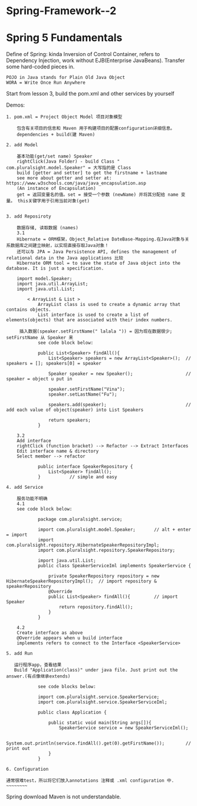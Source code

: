 # Spring-Framework--2
# Spring 5 Fundamentals

Define of Spring: kinda Inversion of Control Container, refers to Dependency Injection, work without EJB(Enterprise JavaBeans). Transfer some hard-coded pieces in.

    POJO in Java stands for Plain Old Java Object
    WORA = Write Once Run Anywhere
    
Start from lesson 3, build the pom.xml and other services by yourself


Demos: <conference>

    1. pom.xml = Project Object Model 项目对象模型
    
        包含有关项目的信息和 Maven 用于构建项目的配置configuration详细信息。 
        dependencies + build(建 Maven) 
    
    2. add Model
       
        基本功能(get/set name) Speaker
        rightClick(Java Folder) - build Class " com.pluralsight.model.Speaker" = 大写指的是 Class
        build [getter and setter] to get the firstname + lastname
        see more about getter and setter at: https://www.w3schools.com/java/java_encapsulation.asp 
        (An instance of Encapsulation)
        get = 返回变量名的值。set = 接受一个参数 (newName) 并将其分配给 name 变量。 this关键字用于引用当前对象(get)
       
        
    3. add Reposiroty
    
        数据存储, 读取数据 (names)
        3.1
        Hibernate = ORM框架，Object_Relative DateBase-Mapping.在Java对象与关系数据库之间建立映射，以实现直接存取Java对象！
        还可以与 JPA = Java Persistence API, defines the management of relational data in the Java applications 比较
        Hibernate ORM tool = to save the state of Java object into the database. It is just a specification.
        
        import model.Speaker;
        import java.util.ArrayList;
        import java.util.List;
    
            < ArrayList & List >
                ArrayList class is used to create a dynamic array that contains objects.
                List interface is used to create a list of elements(objects) that are associated with their index numbers.
        
         插入数据(speaker.setFirstName(" lalala ")) = 因为现在数据很少; setFirstName 从 Speaker 来   
                see code block below:
                
                public List<Speaker> findAll(){
                    List<Speaker> speakers = new ArrayList<Speaker>();  // speakers = []; speakers[0] = speaker

                    Speaker speaker = new Speaker();                    // speaker = object u put in

                    speaker.setFirstName("Vina");
                    speaker.setLastName("Fu");

                    speakers.add(speaker);                              // add each value of object(speaker) into List Speakers 

                    return speakers;
                }
          
        3.2
        Add interface
        rightClick (function bracket) --> Refactor --> Extract Interfaces
        Edit interface name & directory
        Select member --> refactor
                    
                public interface SpeakerRepository {
                    List<Speaker> findAll();
                }           // simple and easy
                
    4. add Service
                
        服务功能不明确
        4.1
        see code block below:
                
                package com.pluralsight.service;

                import com.pluralsight.model.Speaker;       // alt + enter = import
                import com.pluralsight.repository.HibernateSpeakerRepositoryImpl;
                import com.pluralsight.repository.SpeakerRepository;

                import java.util.List;
                public class SpeakerServiceIml implements SpeakerService {      

                    private SpeakerRepository repository = new HibernateSpeakerRepositoryImpl();  // import repository & speakerRepository
                    @Override
                    public List<Speaker> findAll(){         // import Speaker
                        return repository.findAll();
                    }
                }
    
        4.2
        Create interface as above
        @Override appears when u build interface
        implements refers to connect to the Interface <SpeakerService>
                               
    5. add Run
       
       运行程序app，查看结果
       Build "Application(class)" under java file. Just print out the answer.(有点像继承extends)
                
                see code blocks below:
                
                import com.pluralsight.service.SpeakerService;
                import com.pluralsight.service.SpeakerServiceIml;

                public class Application {

                    public static void main(String args[]){
                        SpeakerService service = new SpeakerServiceIml();

                        System.out.println(service.findAll().get(0).getFirstName());        //   print out
                    }
                }
    
    6. Configuration 
                
    通常很难test，所以将它们放入annotations 注释或 .xml configuration 中. ~~~~~~~~
                

Spring download Maven is not understandable.


